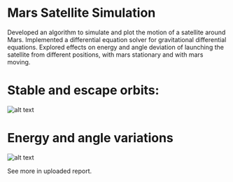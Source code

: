# Mars Satellite Simulation
Developed an algorithm to simulate and plot the motion of a satellite around Mars. 
Implemented a differential equation solver for gravitational differential equations. 
Explored effects on energy and angle deviation of launching the satellite from different positions, with mars stationary and with mars moving.

# Stable and escape orbits:

![alt text](https://github.com/mhal1/Mars_Satellite/blob/master/Orbits.png?raw=true)

# Energy and angle variations

![alt text]()

See more in uploaded report.
